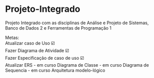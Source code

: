 # Projeto-Integrado
 Projeto Integrado com as disciplinas de Análise e Projeto de Sistemas, Banco de Dados 2 e Ferramentas de Programação 1

Metas:  
Atualizar caso de Uso ☑️  
Fazer Diagrama de Atividade ☑️  
Fazer Especificação de caso de uso ☑️  
Atualizar ERS - em curso
Diagrama de Classe  - em curso
Diagrama de Sequencia  - em curso
Arquitetura modelo-lógico
